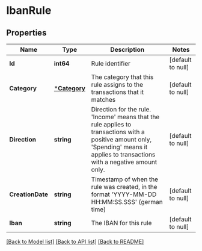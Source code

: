 # IbanRule

## Properties
Name | Type | Description | Notes
------------ | ------------- | ------------- | -------------
**Id** | **int64** | Rule identifier | [default to null]
**Category** | [***Category**](Category.md) | The category that this rule assigns to the transactions that it matches | [default to null]
**Direction** | **string** | Direction for the rule. &#39;Income&#39; means that the rule applies to transactions with a positive amount only, &#39;Spending&#39; means it applies to transactions with a negative amount only. | [default to null]
**CreationDate** | **string** | Timestamp of when the rule was created, in the format &#39;YYYY-MM-DD HH:MM:SS.SSS&#39; (german time) | [default to null]
**Iban** | **string** | The IBAN for this rule | [default to null]

[[Back to Model list]](../README.md#documentation-for-models) [[Back to API list]](../README.md#documentation-for-api-endpoints) [[Back to README]](../README.md)


